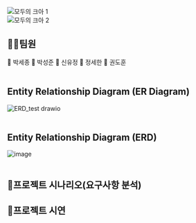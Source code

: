 
![모두의 크아 1](https://github.com/lifedesigner88/be03-1st-3team-Crazy_Arcade_Game/assets/57553339/4a9c0eb0-5dd9-4171-bcf6-9e5f6d652d82)
<br/>
![모두의 크아 2](https://github.com/lifedesigner88/be03-1st-3team-Crazy_Arcade_Game/assets/57553339/961f5634-9092-4489-9923-48126cf2e93b)

## 👯‍♂️팀원<br/> 
🤠 박세종 🦁 박성준 🐸 신유정 🐹 정세한 🐼 권도훈<br/><br/>

## Entity Relationship Diagram (ER Diagram)
![ERD_test drawio](https://github.com/lifedesigner88/be03-1st-3team-Crazy_Arcade_Game/assets/57553339/d36beb33-1bef-460a-bc66-535f0b4e2f6a)
<br/><br/>
## Entity Relationship Diagram (ERD)
![image](https://github.com/lifedesigner88/be03-1st-3team-Crazy_Arcade_Game/assets/57553339/6f44720c-a391-4aba-9d8c-7a9307bc2578)
<br/><br/>
## 🎈프로젝트 시나리오(요구사항 분석)
## 🎈프로젝트 시연
